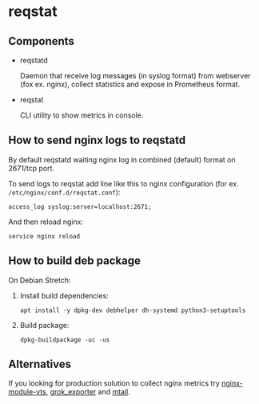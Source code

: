 # reqstat

## Components

* reqstatd

  Daemon that receive log messages (in syslog format) from webserver (fox ex. nginx), collect statistics and expose in Prometheus format.

* reqstat

  CLI utility to show metrics in console.

## How to send nginx logs to reqstatd

By default reqstatd waiting nginx log in combined (default) format on 2671/tcp port.

To send logs to reqstat add line like this to nginx configuration (for ex. `/etc/nginx/conf.d/reqstat.conf`):

```
access_log syslog:server=localhost:2671;
```

And then reload nginx:

```
service nginx reload
```

## How to build deb package

On Debian Stretch:

1. Install build dependencies:
   ```
   apt install -y dpkg-dev debhelper dh-systemd python3-setuptools
   ```

2. Build package:
   ```
   dpkg-buildpackage -uc -us
   ```

## Alternatives

If you looking for production solution to collect nginx metrics try [nginx-module-vts](https://github.com/vozlt/nginx-module-vts), [grok_exporter](https://github.com/fstab/grok_exporter) and [mtail](https://github.com/google/mtail).
